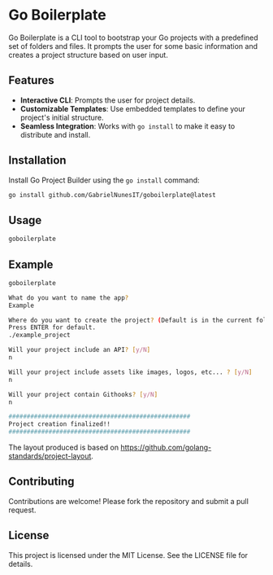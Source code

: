 # Go Boilerplate

Go Boilerplate is a CLI tool to bootstrap your Go projects with a predefined set of folders and files. It prompts the user for some basic information and creates a project structure based on user input.

## Features

- **Interactive CLI**: Prompts the user for project details.
- **Customizable Templates**: Use embedded templates to define your project's initial structure.
- **Seamless Integration**: Works with `go install` to make it easy to distribute and install.

## Installation

Install Go Project Builder using the `go install` command:

```sh
go install github.com/GabrielNunesIT/goboilerplate@latest
```

## Usage
```sh
goboilerplate
```

## Example
```sh
goboilerplate

What do you want to name the app?
Example

Where do you want to create the project? (Default is in the current folder.)
Press ENTER for default.
./example_project

Will your project include an API? [y/N]
n

Will your project include assets like images, logos, etc... ? [y/N]
n

Will your project contain Githooks? [y/N]
n

##################################################
Project creation finalized!!
##################################################
```

The layout produced is based on https://github.com/golang-standards/project-layout.

## Contributing

Contributions are welcome! Please fork the repository and submit a pull request.

## License

This project is licensed under the MIT License. See the LICENSE file for details.
